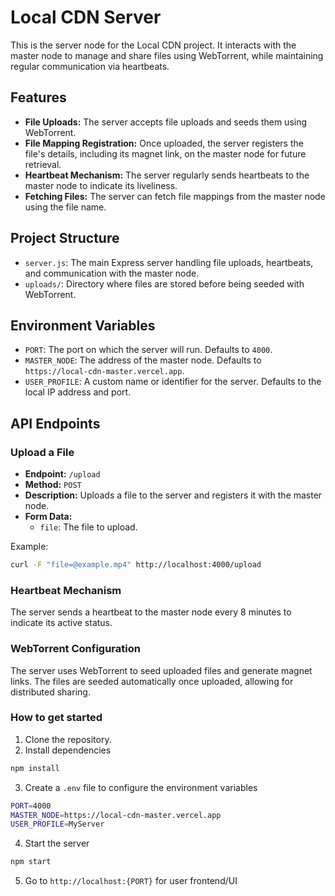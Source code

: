 # Local CDN Server

This is the server node for the Local CDN project. It interacts with the master node to manage and share files using WebTorrent, while maintaining regular communication via heartbeats.

## Features

- **File Uploads:** The server accepts file uploads and seeds them using WebTorrent.
- **File Mapping Registration:** Once uploaded, the server registers the file's details, including its magnet link, on the master node for future retrieval.
- **Heartbeat Mechanism:** The server regularly sends heartbeats to the master node to indicate its liveliness.
- **Fetching Files:** The server can fetch file mappings from the master node using the file name.

## Project Structure

- `server.js`: The main Express server handling file uploads, heartbeats, and communication with the master node.
- `uploads/`: Directory where files are stored before being seeded with WebTorrent.

## Environment Variables

- `PORT`: The port on which the server will run. Defaults to `4000`.
- `MASTER_NODE`: The address of the master node. Defaults to `https://local-cdn-master.vercel.app`.
- `USER_PROFILE`: A custom name or identifier for the server. Defaults to the local IP address and port.

## API Endpoints

### Upload a File

- **Endpoint:** `/upload`
- **Method:** `POST`
- **Description:** Uploads a file to the server and registers it with the master node.
- **Form Data:**
  - `file`: The file to upload.

Example:
```bash
curl -F "file=@example.mp4" http://localhost:4000/upload
```

### Heartbeat Mechanism
The server sends a heartbeat to the master node every 8 minutes to indicate its active status.

### WebTorrent Configuration
The server uses WebTorrent to seed uploaded files and generate magnet links. The files are seeded automatically once uploaded, allowing for distributed sharing.

### How to get started

1. Clone the repository.
2. Install dependencies
```bash
npm install
```
3. Create a `.env` file to configure the environment variables
```bash
PORT=4000
MASTER_NODE=https://local-cdn-master.vercel.app
USER_PROFILE=MyServer
```
4. Start the server
```bash
npm start
```
5. Go to `http://localhost:{PORT}` for user frontend/UI

















